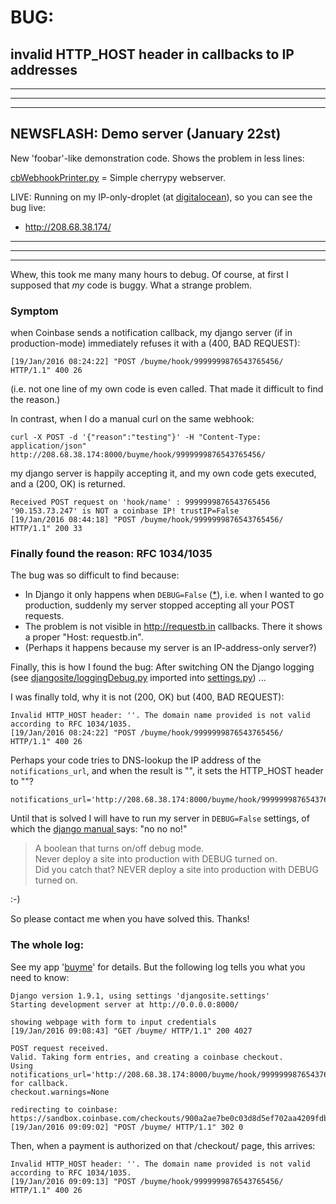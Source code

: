 # BUG: 
## invalid HTTP_HOST header in callbacks to IP addresses

---
---
---

## NEWSFLASH: Demo server (January 22st)

New 'foobar'-like demonstration code. Shows the problem in less lines:

[cbWebhookPrinter.py](../cb/cbWebhookPrinter.py) = Simple cherrypy webserver. 

LIVE: Running on my IP-only-droplet (at [digitalocean](https://github.com/drandreaskrueger/buyme/blob/master/_how-to/VPS.md)), so you can see the bug live:

* http://208.68.38.174/

---
---
---

Whew, this took me many many hours to debug. Of course, at first I supposed that *my* code is buggy. What a strange problem.  

### Symptom
when Coinbase sends a notification callback, my django server (if in production-mode) immediately refuses it with a (400, BAD REQUEST):

    [19/Jan/2016 08:24:22] "POST /buyme/hook/9999999876543765456/ HTTP/1.1" 400 26

(i.e. not one line of my own code is even called. That made it difficult to find the reason.) 

In contrast, when I do a manual curl on the same webhook:

    curl -X POST -d '{"reason":"testing"}' -H "Content-Type: application/json" http://208.68.38.174:8000/buyme/hook/9999999876543765456/

my django server is happily accepting it, and my own code gets executed, and a (200, OK) is returned. 

    Received POST request on 'hook/name' : 9999999876543765456 
    '90.153.73.247' is NOT a coinbase IP! trustIP=False
    [19/Jan/2016 08:44:18] "POST /buyme/hook/9999999876543765456/ HTTP/1.1" 200 33
    
### Finally found the reason:  RFC 1034/1035 

The bug was so difficult to find because:
* In Django it only happens when ``DEBUG=False`` ([*](https://docs.djangoproject.com/en/1.9/ref/settings/#debug)), i.e. when I wanted to go production, suddenly my server stopped accepting all your POST requests.   
* The problem is not visible in http://requestb.in callbacks. There it shows a proper "Host: requestb.in".
* (Perhaps it happens because my server is an IP-address-only server?)

Finally, this is how I found the bug: After switching ON the Django logging (see [djangosite/loggingDebug.py](https://github.com/drandreaskrueger/buyme/blob/master/djangosite/loggingDebug.py) imported into [settings.py](https://github.com/drandreaskrueger/buyme/blob/master/djangosite/settings.py)) ...  

I was finally told, why it is not (200, OK) but (400, BAD REQUEST):

    Invalid HTTP_HOST header: ''. The domain name provided is not valid according to RFC 1034/1035.
    [19/Jan/2016 08:24:22] "POST /buyme/hook/9999999876543765456/ HTTP/1.1" 400 26
      
Perhaps your code tries to DNS-lookup the IP address of the ``notifications_url``, and when the result is "", it sets the HTTP_HOST header to ""?

    notifications_url='http://208.68.38.174:8000/buyme/hook/9999999876543765456/'
    
Until that is solved I will have to run my server in ``DEBUG=False`` settings, of which the [django manual ](https://docs.djangoproject.com/en/1.9/ref/settings/#debug) says: "no no no!"

> A boolean that turns on/off debug mode.  
> Never deploy a site into production with DEBUG turned on.  
> Did you catch that? NEVER deploy a site into production with DEBUG turned on.

:-)  

So please contact me when you have solved this. Thanks!
  

### The whole log:
See my app '[buyme](https://github.com/drandreaskrueger/buyme)' for details. But the following log tells you what you need to know:

    Django version 1.9.1, using settings 'djangosite.settings'
    Starting development server at http://0.0.0.0:8000/

    showing webpage with form to input credentials
    [19/Jan/2016 09:08:43] "GET /buyme/ HTTP/1.1" 200 4027

    POST request received.
    Valid. Taking form entries, and creating a coinbase checkout.
    Using notifications_url='http://208.68.38.174:8000/buyme/hook/9999999876543765456/' for callback.
    checkout.warnings=None
    
    redirecting to coinbase: https://sandbox.coinbase.com/checkouts/900a2ae7be0c03d8d5ef702aa4209fdb
    [19/Jan/2016 09:09:02] "POST /buyme/ HTTP/1.1" 302 0
    
Then, when a payment is authorized on that /checkout/ page, this arrives:

    Invalid HTTP_HOST header: ''. The domain name provided is not valid according to RFC 1034/1035.
    [19/Jan/2016 09:09:13] "POST /buyme/hook/9999999876543765456/ HTTP/1.1" 400 26
 
 
 